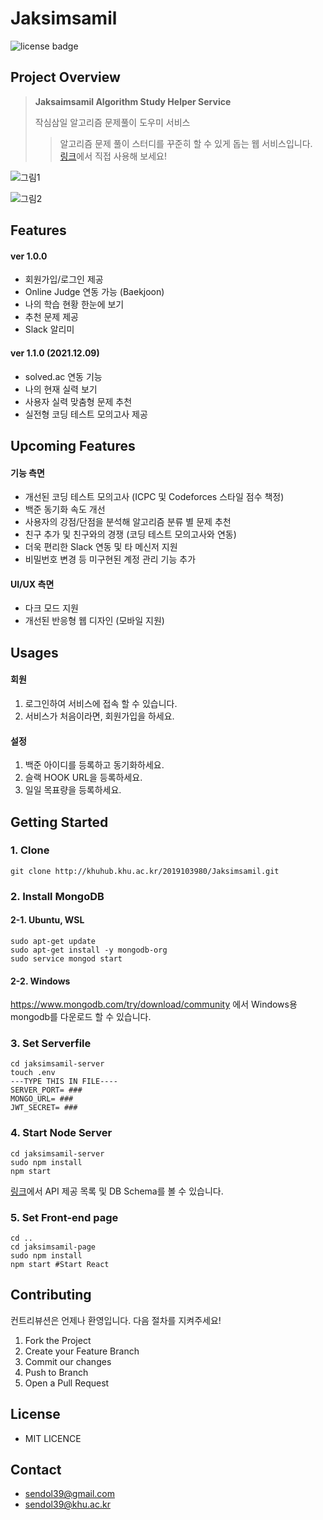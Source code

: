 # Jaksimsamil

![license badge](https://img.shields.io/github/license/FacerAin/OSS-Jaksimsamil)

## Project Overview

> **Jaksaimsamil Algorithm Study Helper Service**
>
> 작심삼일 알고리즘 문제풀이 도우미 서비스<br/>
>
> > 알고리즘 문제 풀이 스터디를 꾸준히 할 수 있게 돕는 웹 서비스입니다.
> > <br> [링크](http://facerain.dcom.club)에서 직접 사용해 보세요!

![그림1](https://i.imgur.com/gwX8n0U.png)

![그림2](https://i.imgur.com/EhgBOCS.png)

## Features

#### ver 1.0.0
- 회원가입/로그인 제공
- Online Judge 연동 가능 (Baekjoon)
- 나의 학습 현황 한눈에 보기
- 추천 문제 제공
- Slack 알리미

#### ver 1.1.0 (2021.12.09)
- solved.ac 연동 기능
- 나의 현재 실력 보기
- 사용자 실력 맞춤형 문제 추천
- 실전형 코딩 테스트 모의고사 제공

## Upcoming Features

#### 기능 측면
- 개선된 코딩 테스트 모의고사 (ICPC 및 Codeforces 스타일 점수 책정)
- 백준 동기화 속도 개선
- 사용자의 강점/단점을 분석해 알고리즘 분류 별 문제 추천
- 친구 추가 및 친구와의 경쟁 (코딩 테스트 모의고사와 연동)
- 더욱 편리한 Slack 연동 및 타 메신저 지원
- 비밀번호 변경 등 미구현된 계정 관리 기능 추가

#### UI/UX 측면
- 다크 모드 지원
- 개선된 반응형 웹 디자인 (모바일 지원)

## Usages

#### 회원

1. 로그인하여 서비스에 접속 할 수 있습니다.
2. 서비스가 처음이라면, 회원가입을 하세요.
   <br>

#### 설정

1. 백준 아이디를 등록하고 동기화하세요.
2. 슬랙 HOOK URL을 등록하세요.
3. 일일 목표량을 등록하세요.

## Getting Started

### 1. Clone

```
git clone http://khuhub.khu.ac.kr/2019103980/Jaksimsamil.git
```

### 2. Install MongoDB

#### 2-1. Ubuntu, WSL

```
sudo apt-get update
sudo apt-get install -y mongodb-org
sudo service mongod start
```

#### 2-2. Windows

https://www.mongodb.com/try/download/community 에서 Windows용 mongodb를 다운로드 할 수 있습니다.

### 3. Set Serverfile

```
cd jaksimsamil-server
touch .env
---TYPE THIS IN FILE----
SERVER_PORT= ###
MONGO_URL= ###
JWT_SECRET= ###
```

### 4. Start Node Server

```
cd jaksimsamil-server
sudo npm install
npm start
```

[링크](/jaksimsamil-server/README.md)에서 API 제공 목록 및 DB Schema를 볼 수 있습니다.
<br>

### 5. Set Front-end page

```
cd ..
cd jaksimsamil-page
sudo npm install
npm start #Start React
```

## Contributing

컨트리뷰션은 언제나 환영입니다. 다음 절차를 지켜주세요!

1. Fork the Project
2. Create your Feature Branch
3. Commit our changes
4. Push to Branch
5. Open a Pull Request

## License

- MIT LICENCE

## Contact

- sendol39@gmail.com
- sendol39@khu.ac.kr

